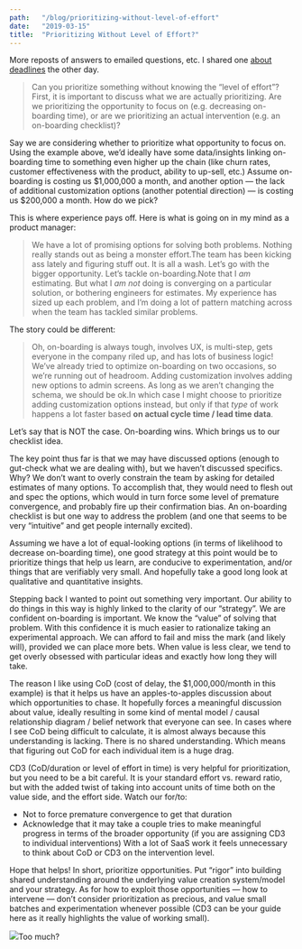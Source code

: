 ```yaml
---
path:	"/blog/prioritizing-without-level-of-effort"
date:	"2019-03-15"
title:	"Prioritizing Without Level of Effort?"
---
```


More reposts of answers to emailed questions, etc. I shared one [about deadlines](https://medium.com/@johnpcutler/should-we-have-deadlines-e621e1cdb132?source=friends_link&sk=6f01b1e782a64ecc79547c493307a703) the other day.


> Can you prioritize something without knowing the “level of effort”?First, it is important to discuss what we are actually prioritizing. Are we prioritizing the opportunity to focus on (e.g. decreasing on-boarding time), or are we prioritizing an actual intervention (e.g. an on-boarding checklist)?

Say we are considering whether to prioritize what opportunity to focus on. Using the example above, we’d ideally have some data/insights linking on-boarding time to something even higher up the chain (like churn rates, customer effectiveness with the product, ability to up-sell, etc.) Assume on-boarding is costing us $1,000,000 a month, and another option — the lack of additional customization options (another potential direction) — is costing us $200,000 a month. How do we pick?

This is where experience pays off. Here is what is going on in my mind as a product manager:


> We have a lot of promising options for solving both problems. Nothing really stands out as being a monster effort.The team has been kicking ass lately and figuring stuff out. It is all a wash. Let’s go with the bigger opportunity. Let’s tackle on-boarding.Note that I *am* estimating. But what I *am not* doing is converging on a particular solution, or bothering engineers for estimates. My experience has sized up each problem, and I’m doing a lot of pattern matching across when the team has tackled similar problems.

The story could be different:


> Oh, on-boarding is always tough, involves UX, is multi-step, gets everyone in the company riled up, and has lots of business logic! We’ve already tried to optimize on-boarding on two occasions, so we’re running out of headroom. Adding customization involves adding new options to admin screens. As long as we aren’t changing the schema, we should be ok.In which case I might choose to prioritize adding customization options instead, but only if that *type* of work happens a lot faster based **on actual cycle time / lead time data**.

Let’s say that is NOT the case. On-boarding wins. Which brings us to our checklist idea.

The key point thus far is that we may have discussed options (enough to gut-check what we are dealing with), but we haven’t discussed specifics. Why? We don’t want to overly constrain the team by asking for detailed estimates of many options. To accomplish that, they would need to flesh out and spec the options, which would in turn force some level of premature convergence, and probably fire up their confirmation bias. An on-boarding checklist is but one way to address the problem (and one that seems to be very “intuitive” and get people internally excited).

Assuming we have a lot of equal-looking options (in terms of likelihood to decrease on-boarding time), one good strategy at this point would be to prioritize things that help us learn, are conducive to experimentation, and/or things that are verifiably very small. And hopefully take a good long look at qualitative and quantitative insights.

Stepping back I wanted to point out something very important. Our ability to do things in this way is highly linked to the clarity of our “strategy”. We are confident on-boarding is important. We know the “value” of solving that problem. With this confidence it is much easier to rationalize taking an experimental approach. We can afford to fail and miss the mark (and likely will), provided we can place more bets. When value is less clear, we tend to get overly obsessed with particular ideas and exactly how long they will take.

The reason I like using CoD (cost of delay, the $1,000,000/month in this example) is that it helps us have an apples-to-apples discussion about which opportunities to chase. It hopefully forces a meaningful discussion about value, ideally resulting in some kind of mental model / causal relationship diagram / belief network that everyone can see. In cases where I see CoD being difficult to calculate, it is almost always because this understanding is lacking. There is no shared understanding. Which means that figuring out CoD for each individual item is a huge drag.

CD3 (CoD/duration or level of effort in time) is very helpful for prioritization, but you need to be a bit careful. It is your standard effort vs. reward ratio, but with the added twist of taking into account units of time both on the value side, and the effort side. Watch our for/to:

* Not to force premature convergence to get that duration
* Acknowledge that it may take a couple tries to make meaningful progress in terms of the broader opportunity (if you are assigning CD3 to individual interventions)
With a lot of SaaS work it feels unnecessary to think about CoD or CD3 on the intervention level.

Hope that helps! In short, prioritize opportunities. Put “rigor” into building shared understanding around the underlying value creation system/model and your strategy. As for how to exploit those opportunities — how to intervene — don’t consider prioritization as precious, and value small batches and experimentation whenever possible (CD3 can be your guide here as it really highlights the value of working small).

![](/images/0*Y7T0RYPNUGcMsUvO.png)Too much?